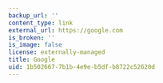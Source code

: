 ```yaml
---
backup_url: ''
content_type: link
external_url: https://google.com
is_broken: ''
is_image: false
license: externally-managed
title: Google
uid: 1b502667-7b1b-4e9e-b5df-b8722c52620d
---
```

